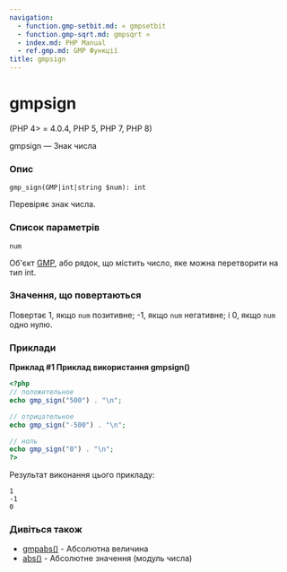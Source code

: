 ```yaml
---
navigation:
  - function.gmp-setbit.md: « gmpsetbit
  - function.gmp-sqrt.md: gmpsqrt »
  - index.md: PHP Manual
  - ref.gmp.md: GMP Функції
title: gmpsign
---
```

# gmpsign

(PHP 4> = 4.0.4, PHP 5, PHP 7, PHP 8)

gmpsign — Знак числа

### Опис

```methodsynopsis
gmp_sign(GMP|int|string $num): int
```

Перевіряє знак числа.

### Список параметрів

`num`

Об'єкт [GMP](class.gmp.md), або рядок, що містить число, яке можна перетворити на тип int.

### Значення, що повертаються

Повертає 1, якщо `num` позитивне; -1, якщо `num` негативне; і 0, якщо `num` одно нулю.

### Приклади

**Приклад #1 Приклад використання **gmpsign()****

```php
<?php
// положительное
echo gmp_sign("500") . "\n";

// отрицательное
echo gmp_sign("-500") . "\n";

// ноль
echo gmp_sign("0") . "\n";
?>
```

Результат виконання цього прикладу:

```
1
-1
0
```

### Дивіться також

-   [gmpabs()](function.gmp-abs.md) - Абсолютна величина
-   [abs()](function.abs.md) - Абсолютне значення (модуль числа)
